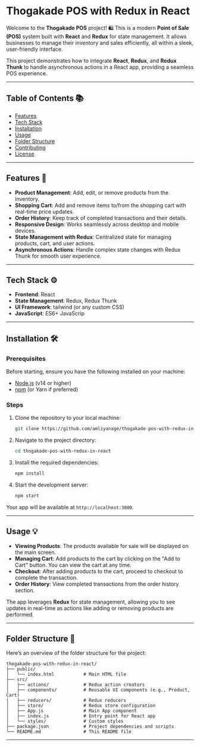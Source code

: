 # Thogakade POS with Redux in React

Welcome to the **Thogakade POS** project! 🛍️ This is a modern **Point of Sale (POS)** system built with **React** and **Redux** for state management. It allows businesses to manage their inventory and sales efficiently, all within a sleek, user-friendly interface. 

This project demonstrates how to integrate **React**, **Redux**, and **Redux Thunk** to handle asynchronous actions in a React app, providing a seamless POS experience.

---

## Table of Contents 📚

- [Features](#features)
- [Tech Stack](#tech-stack)
- [Installation](#installation)
- [Usage](#usage)
- [Folder Structure](#folder-structure)
- [Contributing](#contributing)
- [License](#license)

---

## Features 🚀

- **Product Management**: Add, edit, or remove products from the inventory.
- **Shopping Cart**: Add and remove items to/from the shopping cart with real-time price updates.
- **Order History**: Keep track of completed transactions and their details.
- **Responsive Design**: Works seamlessly across desktop and mobile devices.
- **State Management with Redux**: Centralized state for managing products, cart, and user actions.
- **Asynchronous Actions**: Handle complex state changes with Redux Thunk for smooth user experience.

---

## Tech Stack ⚙️

- **Frontend**: React
- **State Management**: Redux, Redux Thunk
- **UI Framework**: tailwind (or any custom CSS)
- **JavaScript**: ES6+ JavaScrip

---

## Installation 🛠️

### Prerequisites

Before starting, ensure you have the following installed on your machine:

- [Node.js](https://nodejs.org/) (v14 or higher)
- [npm](https://www.npmjs.com/) (or Yarn if preferred)

### Steps

1. Clone the repository to your local machine:
   ```bash
   git clone https://github.com/amliyanage/thogakade-pos-with-redux-in-react.git
   ```

2. Navigate to the project directory:
   ```bash
   cd thogakade-pos-with-redux-in-react
   ```

3. Install the required dependencies:
   ```bash
   npm install
   ```

4. Start the development server:
   ```bash
   npm start
   ```

Your app will be available at `http://localhost:3000`.

---

## Usage 💡

- **Viewing Products**: The products available for sale will be displayed on the main screen.
- **Managing Cart**: Add products to the cart by clicking on the "Add to Cart" button. You can view the cart at any time.
- **Checkout**: After adding products to the cart, proceed to checkout to complete the transaction.
- **Order History**: View completed transactions from the order history section.

The app leverages **Redux** for state management, allowing you to see updates in real-time as actions like adding or removing products are performed.

---

## Folder Structure 📁

Here’s an overview of the folder structure for the project:

```
thogakade-pos-with-redux-in-react/
├── public/
│   └── index.html           # Main HTML file
├── src/
│   ├── actions/             # Redux action creators
│   ├── components/          # Reusable UI components (e.g., Product, Cart)
│   ├── reducers/            # Redux reducers
│   ├── store/               # Redux store configuration
│   ├── App.js               # Main App component
│   ├── index.js             # Entry point for React app
│   └── styles/              # Custom styles
├── package.json             # Project dependencies and scripts
└── README.md                # This README file
```

---

